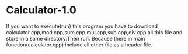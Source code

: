 # Calculator-1.0
If you want to execute(run) this program you have to download calculator.cpp,mod.cpp,sum.cpp,mul.cpp,sub.cpp,div.cpp all this file
and store in a same directory.Then run.
Because there in main function(calculator.cpp) include all other file  as a header file.
